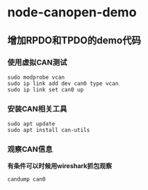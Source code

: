 # node-canopen-demo
## 增加RPDO和TPDO的demo代码

### 使用虚拟CAN测试
```
sudo modprobe vcan
sudo ip link add dev can0 type vcan
sudo ip link set can0 up
```

### 安装CAN相关工具
```
sudo apt update
sudo apt install can-utils
```

### 观察CAN信息
**有条件可以时候用wireshark抓包观察**
```
candump can0
```
